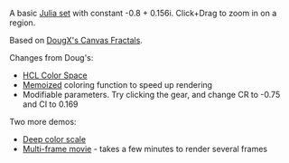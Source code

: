 A basic [Julia set](http://paulbourke.net/fractals/juliaset/) with constant -0.8 + 0.156i. Click+Drag to zoom in on a region.

Based on [DougX's Canvas Fractals](http://dougx.net/fractals/fractals.html).

Changes from Doug's:

* [HCL Color Space](http://bl.ocks.org/3014589)
* [Memoized](http://underscorejs.org/#memoize) coloring function to speed up rendering
* Modifiable parameters. Try clicking the gear, and change CR to -0.75 and CI to 0.169

Two more demos:

* [Deep color scale](deepcolor.html)
* [Multi-frame movie](movie.html) - takes a few minutes to render several frames